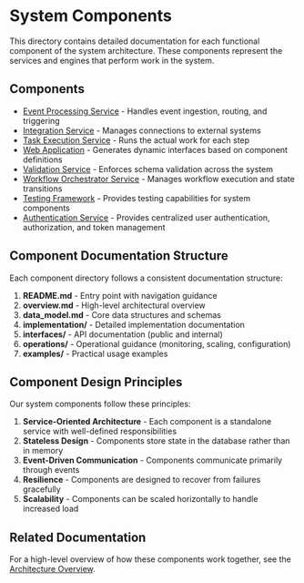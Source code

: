 # System Components

This directory contains detailed documentation for each functional component of the system architecture. These components represent the services and engines that perform work in the system.

## Components

* [Event Processing Service](./event_processing_service/) - Handles event ingestion, routing, and triggering
* [Integration Service](./integration_service/) - Manages connections to external systems
* [Task Execution Service](./task_execution_service/) - Runs the actual work for each step
* [Web Application](./web_application/) - Generates dynamic interfaces based on component definitions
* [Validation Service](./validation_service/) - Enforces schema validation across the system
* [Workflow Orchestrator Service](./workflow_orchestrator_service/) - Manages workflow execution and state transitions
* [Testing Framework](./testing_framework/) - Provides testing capabilities for system components
* [Authentication Service](./auth_service/) - Provides centralized user authentication, authorization, and token management

## Component Documentation Structure

Each component directory follows a consistent documentation structure:


1. **README.md** - Entry point with navigation guidance
2. **overview.md** - High-level architectural overview
3. **data_model.md** - Core data structures and schemas
4. **implementation/** - Detailed implementation documentation
5. **interfaces/** - API documentation (public and internal)
6. **operations/** - Operational guidance (monitoring, scaling, configuration)
7. **examples/** - Practical usage examples

## Component Design Principles

Our system components follow these principles:


1. **Service-Oriented Architecture** - Each component is a standalone service with well-defined responsibilities
2. **Stateless Design** - Components store state in the database rather than in memory
3. **Event-Driven Communication** - Components communicate primarily through events
4. **Resilience** - Components are designed to recover from failures gracefully
5. **Scalability** - Components can be scaled horizontally to handle increased load

## Related Documentation

For a high-level overview of how these components work together, see the [Architecture Overview](../overview.md).